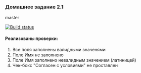### Домашнее задание 2.1

master

[![Build status](https://ci.appveyor.com/api/projects/status/4eanpsleob3kgshb?svg=true)](https://ci.appveyor.com/project/falkona/aqa-21)

#### Реализованы проверки:
1. Все поля заполнены валидными значенями
1. Поле Имя не заполнено
1. Поле Имя заполнено невалидным значением (латиницей)
1. Чек-бокс "Согласен с условиями" не проставлен

